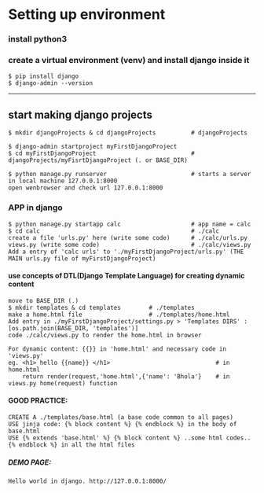 # Setting up environment

### install python3

### create a virtual environment (venv) and install django inside it

    $ pip install django
    $ django-admin --version

-----
    
## start making django projects 

    $ mkdir djangoProjects & cd djangoProjects          # djangoProjects
    
    $ django-admin startproject myFirstDjangoProject     
    $ cd myFirstDjangoProject                           # djangoProjects/myFisrtDjangoProject (. or BASE_DIR) 
    
    $ python manage.py runserver                        # starts a server in local machine 127.0.0.1:8000
    open wenbrowser and check url 127.0.0.1:8000

### APP in django                    

    $ python manage.py startapp calc                    # app name = calc
    $ cd calc                                           # ./calc
    create a file 'urls.py' here (write some code)      # ./calc/urls.py
    views.py (write some code)                          # ./calc/views.py
    Add a entry of 'calc urls' to './myFirstDjangoProject/urls.py' (THE MAIN urls.py file of myFirstDjangoProject)
        
#### use concepts of DTL(Django Template Language) for creating dynamic content

    move to BASE_DIR (.)
    $ mkdir templates & cd templates        # ./templates
    make a home.html file                   # ./templates/home.html  
    Add entry in ./myFirstDjangoProject/settings.py > 'Templates DIRS' : [os.path.join(BASE_DIR, 'templates')]
    code ./calc/views.py to render the home.html in browser
    
    For dynamic content: {{}} in 'home.html' and necessary code in 'views.py'
    eg. <h1> hello {{name}} </h1>                              # in home.html
        return render(request,'home.html',{'name': 'Bhola'}    # in views.py home(request) function
   
#### GOOD PRACTICE:
    
    CREATE A ./templates/base.html (a base code common to all pages)
    USE jinja code: {% block content %} {% endblock %} in the body of base.html 
    USE {% extends 'base.html' %} {% block content %} ..some html codes.. {% endblock %} in all the html files
    
##### DEMO PAGE: 
    
    Hello world in django. http://127.0.0.1:8000/
    
    
    